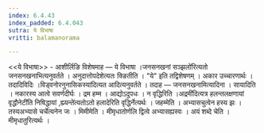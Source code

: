 ```yaml
---
index: 6.4.43
index_padded: 6.4.043
sutra: ये विभाषा
vritti: balamanorama

---
```

<<ये विभाषा>> - आशीर्लिङि विशेषमाह —  ये विभाषा ।जनसनखनां सञ्झलो॑रित्यतो जनसनखनाभित्यनुवर्तते । अनुदात्तोपदेशेत्यतः क्ङितीति । "ये" इति तद्विशेषणम् । अकार उच्चारणार्थः । तदादिविदिः ।विड्वनोरनुनासिकस्या॑दित्यत आदित्यनुवर्तते । तदाह — जनसनखनामित्यादिना । सायादिति । नकारस्य आत्वे सवर्णदीर्घः । द्रम हम्म । आद्योऽदुपधः । न वृद्धिरिति ।अद्रमी॑दित्यत्र हलन्तलक्षणायां वृद्धौनेटी॑ति निषिद्धायां ,ह्म्यन्ते॑त्यतोऽतो हलादेरिति वृद्धिर्नेत्यर्थः । जहम्मेति । अभ्यासचुत्वेन हस्य झः । तस्यअभ्यासे चर्चे॑त्यनेन जः । मिमीमेति । मीमृधातोर्णलि द्वित्वे अभ्यासह्यस्वः । अयं शब्दे चेति । मीमृधातुरित्यर्थः । 